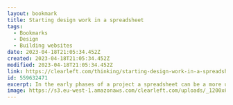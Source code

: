 ```yaml
---
layout: bookmark
title: Starting design work in a spreadsheet
tags:
  - Bookmarks
  - Design
  - Building websites
date: 2023-04-18T21:05:34.452Z
created: 2023-04-18T21:05:34.452Z
modified: 2023-04-18T21:05:34.452Z
link: https://clearleft.com/thinking/starting-design-work-in-a-spreadsheet
id: 559632471
excerpt: In the early phases of a project a spreadsheet can be a more useful design tool than Figma.
image: https://s3.eu-west-1.amazonaws.com/clearleft.com/uploads/_1200x630_crop_center-center_82_none/StartDesignInASpreadsheet05.png?mtime=1681745251
---
```

